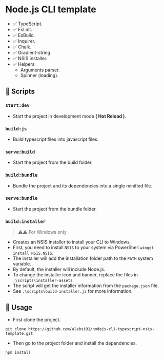 # Node.js CLI template

- ✅ TypeScript.
- ✅ EsLint.
- ✅ EsBuild.
- ✅ Inquirer.
- ✅ Chalk.
- ✅ Gradient-string
- ✅ NSIS installer.
- ✅ Helpers
  - Arguments parser.
  - Spinner (loading).

## 🔷 Scripts

### `start:dev`

- Start the project in development mode **( Hot Reload )**.

### `build:js`

- Build typescript files into javascript files.

### `serve:build`

- Start the project from the build folder.

### `build:bundle`

- Bundle the project and its dependencies into a single minified file.

### `serve:bundle`

- Start the project from the bundle folder.

### `build:installer`

> ⚠️⚠️ For Windows only

- Creates an NSIS installer to install your CLI to Windows.
- First, you need to install `NSIS` to your system via PowerShell `winget install NSIS.NSIS`.
- The installer will add the installation folder path to the `PATH` system variable.
- By default, the installer will include Node.js.
- To change the installer icon and banner, replace the files in `.\scripts\installer-assets`
- The script will get the installer information from the `package.json` file.
- See `.\scripts\build-installer.js` for more information.

## 🔷 Usage

- First clone the project.

```console
git clone https://github.com/alabsi91/nodejs-cli-typescript-nsis-template.git
```

- Then go to the project folder and install the dependencies.

```console
npm install
```
